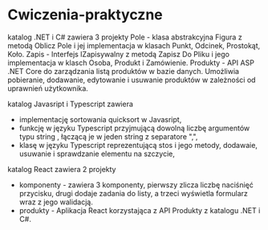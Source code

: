 # Cwiczenia-praktyczne

katalog .NET i C# zawiera 3 projekty
Pole - klasa abstrakcyjna Figura z metodą Oblicz Pole i jej implementacja w klasach
       Punkt, Odcinek, Prostokąt, Koło.
Zapis - Interfejs IZapisywalny z metodą Zapisz Do Pliku i jego implementacja w klasch
        Osoba, Produkt i Zamówienie.
Produkty - API ASP .NET Core do zarządzania listą produktów w bazie danych.
           Umożliwia pobieranie, dodawanie, edytowanie i usuwanie produktów w zależności
           od uprawnień użytkownika.

katalog Javasript i Typescript zawiera
- implementację sortowania quicksort w Javasript,
- funkcję w języku Typescript przyjmującą dowolną liczbę argumentów typu string , łączącą je w jeden string z separatore ",",
- klasę w języku Typescript reprezentującą stos i jego metody, dodawaie, usuwanie i sprawdzanie elementu na szczycie,

katalog React zawiera 2 projekty
- komponenty - zawiera 3 komponenty, pierwszy zlicza liczbę naciśnięć przycisku, drugi dodaje zadania do listy,
               a trzeci wyświetla formularz wraz z jego walidacją.
- produkty - Aplikacja React korzystająca z API Produkty z katalogu .NET i C#.
